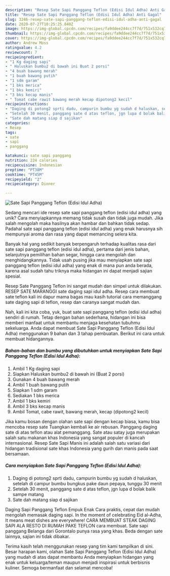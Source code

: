 ```yaml
---
description: "Resep Sate Sapi Panggang Teflon (Edisi Idul Adha) Anti Gagal"
title: "Resep Sate Sapi Panggang Teflon (Edisi Idul Adha) Anti Gagal"
slug: 3246-resep-sate-sapi-panggang-teflon-edisi-idul-adha-anti-gagal
date: 2020-07-27T10:25:25.840Z
image: https://img-global.cpcdn.com/recipes/fa9ddee244cc7f7d/751x532cq70/sate-sapi-panggang-teflon-edisi-idul-adha-foto-resep-utama.jpg
thumbnail: https://img-global.cpcdn.com/recipes/fa9ddee244cc7f7d/751x532cq70/sate-sapi-panggang-teflon-edisi-idul-adha-foto-resep-utama.jpg
cover: https://img-global.cpcdn.com/recipes/fa9ddee244cc7f7d/751x532cq70/sate-sapi-panggang-teflon-edisi-idul-adha-foto-resep-utama.jpg
author: Andrew Moss
ratingvalue: 4.2
reviewcount: 7
recipeingredient:
- "1 Kg daging sapi"
- " Haluskan bumbu2 di bawah ini Buat 2 porsi"
- "4 buah bawang merah"
- "1 buah bawang putih"
- "1 sdm garam"
- "1 bks merica"
- "1 bks kemiri"
- "3 bks kecap manis"
- " Tomat cabe rawit bawang merah kecap dipotong2 kecil"
recipeinstructions:
- "Daging di potong2 sprti dadu, campurin bumbu yg sudah d haluskan, setelah di campur bumbu bungkus pake daun pepaya, tunggu 30 menit"
- "Setelah 30 menit, panggang sate d atas teflon, jgn lupa d bolak balik sampe matang"
- "Sate dah matang siap d sajikan"
categories:
- Resep
tags:
- sate
- sapi
- panggang

katakunci: sate sapi panggang 
nutrition: 224 calories
recipecuisine: Indonesian
preptime: "PT38M"
cooktime: "PT45M"
recipeyield: "2"
recipecategory: Dinner

---
```



![Sate Sapi Panggang Teflon (Edisi Idul Adha)](https://img-global.cpcdn.com/recipes/fa9ddee244cc7f7d/751x532cq70/sate-sapi-panggang-teflon-edisi-idul-adha-foto-resep-utama.jpg)

Sedang mencari ide resep sate sapi panggang teflon (edisi idul adha) yang unik? Cara menyiapkannya memang tidak susah dan tidak juga mudah. Jika salah mengolah maka hasilnya akan hambar dan bahkan tidak sedap. Padahal sate sapi panggang teflon (edisi idul adha) yang enak harusnya sih mempunyai aroma dan rasa yang dapat memancing selera kita.

Banyak hal yang sedikit banyak berpengaruh terhadap kualitas rasa dari sate sapi panggang teflon (edisi idul adha), pertama dari jenis bahan, selanjutnya pemilihan bahan segar, hingga cara mengolah dan menghidangkannya. Tidak usah pusing jika mau menyiapkan sate sapi panggang teflon (edisi idul adha) yang enak di mana pun anda berada, karena asal sudah tahu triknya maka hidangan ini dapat menjadi sajian spesial.

Resep Sate Panggang Teflon ini sangat mudah dan simpel untuk dilakukan. RESEP SATE MARANGGI sate daging sapi idul adha. Resep cara membuat sate teflon kali ini dapur mama bagas mau kasih tutorial cara memanggang sate daging sapi di teflon, resep dan caranya sangat mudah dan.


Nah, kali ini kita coba, yuk, buat sate sapi panggang teflon (edisi idul adha) sendiri di rumah. Tetap dengan bahan sederhana, hidangan ini bisa memberi manfaat untuk membantu menjaga kesehatan tubuhmu sekeluarga. Anda dapat membuat Sate Sapi Panggang Teflon (Edisi Idul Adha) menggunakan 9 bahan dan 3 tahap pembuatan. Berikut ini cara untuk membuat hidangannya.

<!--inarticleads1-->

##### Bahan-bahan dan bumbu yang dibutuhkan untuk menyiapkan Sate Sapi Panggang Teflon (Edisi Idul Adha):

1. Ambil 1 Kg daging sapi
1. Siapkan  Haluskan bumbu2 di bawah ini (Buat 2 porsi)
1. Gunakan 4 buah bawang merah
1. Ambil 1 buah bawang putih
1. Siapkan 1 sdm garam
1. Sediakan 1 bks merica
1. Ambil 1 bks kemiri
1. Ambil 3 bks kecap manis
1. Ambil  Tomat, cabe rawit, bawang merah, kecap (dipotong2 kecil)


Jika kamu bosan dengan olahan sate sapi dengan kecap biasa, kamu bisa mencoba resep sate Tuangkan kembali ke air rebusan. Panggang daging sate di atas teflon atau alat pemanggang. Sate atau satay juga merupakan salah satu makanan khas Indonesia yang sangat populer di kancah internasional. Resep Sate Sapi Manis ini adalah salah satu variasi dari hidangan tradisional sate khas Indonesia yang gurih dan manis pada saat bersamaan. 

<!--inarticleads2-->

##### Cara menyiapkan Sate Sapi Panggang Teflon (Edisi Idul Adha):

1. Daging di potong2 sprti dadu, campurin bumbu yg sudah d haluskan, setelah di campur bumbu bungkus pake daun pepaya, tunggu 30 menit
1. Setelah 30 menit, panggang sate d atas teflon, jgn lupa d bolak balik sampe matang
1. Sate dah matang siap d sajikan


Daging Sapi Panggang Teflon Empuk Enak Cara praktis, cepat dan mudah mengolah memasak daging sapi. In the moment of celebrating Eid al-Adha, It means meat dishes are everywhere! CARA MEMBUAT STEAK DAGING SAPI ALA RESTO DI RUMAH PAKE TEFLON cara membuat. Sate sapi panggang Belanga dari Gorontalo punya rasa yang khas. Beda dengan sate lainnya, sajian ini tidak dibakar. 

Terima kasih telah menggunakan resep yang tim kami tampilkan di sini. Besar harapan kami, olahan Sate Sapi Panggang Teflon (Edisi Idul Adha) yang mudah di atas dapat membantu Anda menyiapkan hidangan yang enak untuk keluarga/teman maupun menjadi inspirasi untuk berbisnis kuliner. Semoga bermanfaat dan selamat mencoba!
